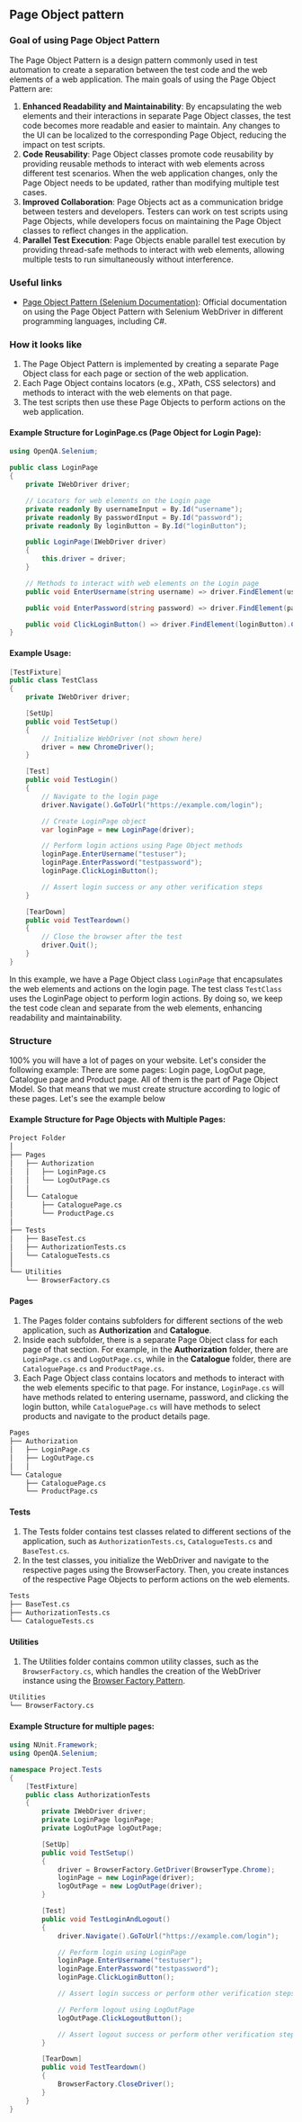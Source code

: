 ﻿## Page Object pattern

### Goal of using Page Object Pattern
The Page Object Pattern is a design pattern commonly used in test automation to create a separation between the test 
code and the web elements of a web application. The main goals of using the Page Object Pattern are:

1. **Enhanced Readability and Maintainability**: By encapsulating the web elements and their interactions in separate 
Page Object classes, the test code becomes more readable and easier to maintain. Any changes to the UI can be localized 
to the corresponding Page Object, reducing the impact on test scripts.
2. **Code Reusability**: Page Object classes promote code reusability by providing reusable methods to interact with 
web elements across different test scenarios. When the web application changes, only the Page Object needs to be 
updated, rather than modifying multiple test cases.
3. **Improved Collaboration**: Page Objects act as a communication bridge between testers and developers. 
Testers can work on test scripts using Page Objects, while developers focus on maintaining the Page Object classes to 
reflect changes in the application.
4. **Parallel Test Execution**: Page Objects enable parallel test execution by providing thread-safe methods to 
interact with web elements, allowing multiple tests to run simultaneously without interference.

### Useful links

- [Page Object Pattern (Selenium Documentation)](https://www.selenium.dev/documentation/en/guidelines_and_recommendations/page_object_models/): Official documentation on using the Page Object Pattern with Selenium WebDriver in different programming languages, including C#.


### How it looks like

1. The Page Object Pattern is implemented by creating a separate Page Object class for each page or section of the web application. 
2. Each Page Object contains locators (e.g., XPath, CSS selectors) and methods to interact with the web elements on that page. 
3. The test scripts then use these Page Objects to perform actions on the web application.

#### Example Structure for LoginPage.cs (Page Object for Login Page):

```csharp
using OpenQA.Selenium;

public class LoginPage
{
    private IWebDriver driver;

    // Locators for web elements on the Login page
    private readonly By usernameInput = By.Id("username");
    private readonly By passwordInput = By.Id("password");
    private readonly By loginButton = By.Id("loginButton");

    public LoginPage(IWebDriver driver)
    {
        this.driver = driver;
    }

    // Methods to interact with web elements on the Login page
    public void EnterUsername(string username) => driver.FindElement(usernameInput).SendKeys(username);

    public void EnterPassword(string password) => driver.FindElement(passwordInput).SendKeys(password);

    public void ClickLoginButton() => driver.FindElement(loginButton).Click();
}
```
#### Example Usage:
```csharp
[TestFixture]
public class TestClass
{
    private IWebDriver driver;

    [SetUp]
    public void TestSetup()
    {
        // Initialize WebDriver (not shown here)
        driver = new ChromeDriver();
    }

    [Test]
    public void TestLogin()
    {
        // Navigate to the login page
        driver.Navigate().GoToUrl("https://example.com/login");

        // Create LoginPage object
        var loginPage = new LoginPage(driver);

        // Perform login actions using Page Object methods
        loginPage.EnterUsername("testuser");
        loginPage.EnterPassword("testpassword");
        loginPage.ClickLoginButton();

        // Assert login success or any other verification steps
    }

    [TearDown]
    public void TestTeardown()
    {
        // Close the browser after the test
        driver.Quit();
    }
}
```

In this example, we have a Page Object class `LoginPage` that encapsulates the web elements and actions on the login page. 
The test class `TestClass` uses the LoginPage object to perform login actions. By doing so, we keep the test code clean 
and separate from the web elements, enhancing readability and maintainability.

### Structure

100% you will have a lot of pages on your website. Let's consider the following example:
There are some pages: Login page, LogOut page, Catalogue page and Product page. All of them is the part of Page Object
Model. So that means that we must create structure according to logic of these pages. Let's see the example below

#### Example Structure for Page Objects with Multiple Pages:
```markdown
Project Folder
│
├── Pages
│   ├── Authorization
│   │   ├── LoginPage.cs
│   │   └── LogOutPage.cs
│   │
│   └── Catalogue
│       ├── CataloguePage.cs
│       └── ProductPage.cs
│
├── Tests
│   ├── BaseTest.cs
│   ├── AuthorizationTests.cs
│   └── CatalogueTests.cs
│
└── Utilities
    └── BrowserFactory.cs
```

#### Pages
1. The Pages folder contains subfolders for different sections of the web application, such as **Authorization** and **Catalogue**.
2. Inside each subfolder, there is a separate Page Object class for each page of that section. 
For example, in the **Authorization** folder, there are `LoginPage.cs` and `LogOutPage.cs`, while in the **Catalogue** folder, 
there are `CataloguePage.cs` and `ProductPage.cs`.
3. Each Page Object class contains locators and methods to interact with the web elements specific to that page. 
For instance, `LoginPage.cs` will have methods related to entering username, password, and clicking the login button, 
while `CataloguePage.cs` will have methods to select products and navigate to the product details page.
```markdown
Pages
├── Authorization
│   ├── LoginPage.cs
│   ├── LogOutPage.cs
│   │
└── Catalogue
    ├── CataloguePage.cs
    └── ProductPage.cs
```

#### Tests

1. The Tests folder contains test classes related to different sections of the application, 
such as `AuthorizationTests.cs`, `CatalogueTests.cs` and `BaseTest.cs`.
2. In the test classes, you initialize the WebDriver and navigate to the respective pages using the BrowserFactory. 
Then, you create instances of the respective Page Objects to perform actions on the web elements.
```markdown
Tests
├── BaseTest.cs
├── AuthorizationTests.cs
└── CatalogueTests.cs
```

#### Utilities

1. The Utilities folder contains common utility classes, such as the `BrowserFactory.cs`, 
which handles the creation of the WebDriver instance using the [Browser Factory Pattern](../Module4/Theory.md).
```markdown
Utilities
└── BrowserFactory.cs
```

#### Example Structure for multiple pages:
```csharp
using NUnit.Framework;
using OpenQA.Selenium;

namespace Project.Tests
{
    [TestFixture]
    public class AuthorizationTests
    {
        private IWebDriver driver;
        private LoginPage loginPage;
        private LogOutPage logOutPage;

        [SetUp]
        public void TestSetup()
        {
            driver = BrowserFactory.GetDriver(BrowserType.Chrome);
            loginPage = new LoginPage(driver);
            logOutPage = new LogOutPage(driver);
        }

        [Test]
        public void TestLoginAndLogout()
        {
            driver.Navigate().GoToUrl("https://example.com/login");

            // Perform login using LoginPage
            loginPage.EnterUsername("testuser");
            loginPage.EnterPassword("testpassword");
            loginPage.ClickLoginButton();

            // Assert login success or perform other verification steps

            // Perform logout using LogOutPage
            logOutPage.ClickLogoutButton();

            // Assert logout success or perform other verification steps
        }

        [TearDown]
        public void TestTeardown()
        {
            BrowserFactory.CloseDriver();
        }
    }
}
```

